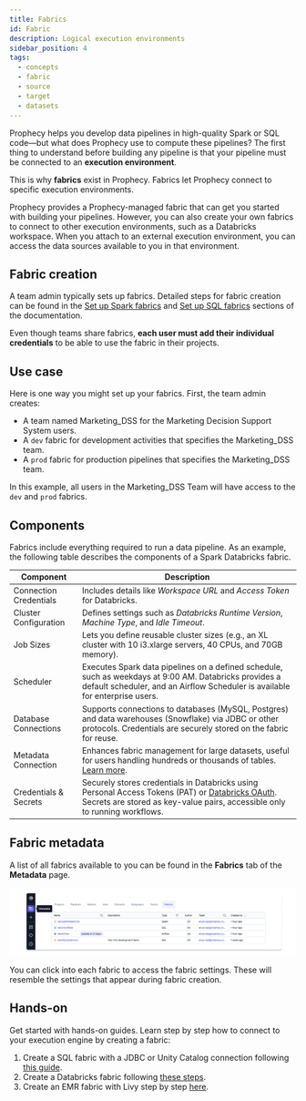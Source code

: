 ```yaml
---
title: Fabrics
id: Fabric
description: Logical execution environments
sidebar_position: 4
tags:
  - concepts
  - fabric
  - source
  - target
  - datasets
---
```


Prophecy helps you develop data pipelines in high-quality Spark or SQL code—but what does Prophecy use to compute these pipelines? The first thing to understand before building any pipeline is that your pipeline must be connected to an **execution environment**.

This is why **fabrics** exist in Prophecy. Fabrics let Prophecy connect to specific execution environments.

Prophecy provides a Prophecy-managed fabric that can get you started with building your pipelines. However, you can also create your own fabrics to connect to other execution environments, such as a Databricks workspace. When you attach to an external execution environment, you can access the data sources available to you in that environment.

## Fabric creation

A team admin typically sets up fabrics. Detailed steps for fabric creation can be found in the [Set up Spark fabrics](/administration/Spark-fabrics/Fabrics) and [Set up SQL fabrics](/administration/sql-fabrics/Fabrics) sections of the documentation.

Even though teams share fabrics, **each user must add their individual credentials** to be able to use the fabric in their projects.

## Use case

Here is one way you might set up your fabrics. First, the team admin creates:

- A team named Marketing_DSS for the Marketing Decision Support System users.
- A `dev` fabric for development activities that specifies the Marketing_DSS team.
- A `prod` fabric for production pipelines that specifies the Marketing_DSS team.

In this example, all users in the Marketing_DSS Team will have access to the `dev` and `prod` fabrics.

## Components

Fabrics include everything required to run a data pipeline. As an example, the following table describes the components of a Spark Databricks fabric.

| Component              | Description                                                                                                                                                                                                                               |
| ---------------------- | ----------------------------------------------------------------------------------------------------------------------------------------------------------------------------------------------------------------------------------------- |
| Connection Credentials | Includes details like _Workspace URL_ and _Access Token_ for Databricks.                                                                                                                                                                  |
| Cluster Configuration  | Defines settings such as _Databricks Runtime Version_, _Machine Type_, and _Idle Timeout_.                                                                                                                                                |
| Job Sizes              | Lets you define reusable cluster sizes (e.g., an XL cluster with 10 i3.xlarge servers, 40 CPUs, and 70GB memory).                                                                                                                         |
| Scheduler              | Executes Spark data pipelines on a defined schedule, such as weekdays at 9:00 AM. Databricks provides a default scheduler, and an Airflow Scheduler is available for enterprise users.                                                    |
| Database Connections   | Supports connections to databases (MySQL, Postgres) and data warehouses (Snowflake) via JDBC or other protocols. Credentials are securely stored on the fabric for reuse.                                                                 |
| Metadata Connection    | Enhances fabric management for large datasets, useful for users handling hundreds or thousands of tables. [Learn more](/docs/administration/metadata-connections.md).                                                                     |
| Credentials & Secrets  | Securely stores credentials in Databricks using Personal Access Tokens (PAT) or [Databricks OAuth](/docs/administration/authentication/databricks-oauth.md). Secrets are stored as key-value pairs, accessible only to running workflows. |

## Fabric metadata

A list of all fabrics available to you can be found in the **Fabrics** tab of the **Metadata** page.

![Fabric Metadata](./img/fabric_metadata_1.png)

You can click into each fabric to access the fabric settings. These will resemble the settings that appear during fabric creation.

## Hands-on

Get started with hands-on guides. Learn step by step how to connect to your execution engine by creating a fabric:

1. Create a SQL fabric with a JDBC or Unity Catalog connection following [this guide](docs/getting-started/tutorials/sql-with-databricks.md).
2. Create a Databricks fabric following [these steps](/docs/administration/Spark-fabrics/databricks/databricks.md).
3. Create an EMR fabric with Livy step by step [here](/docs/administration/Spark-fabrics/emr.md).
